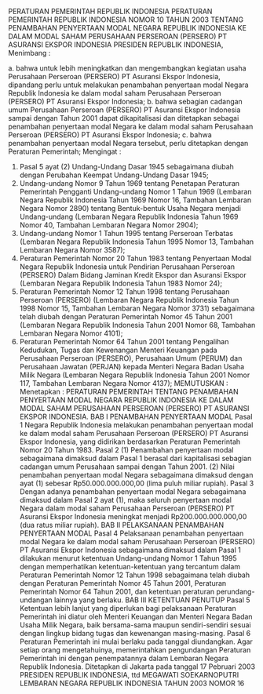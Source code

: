  PERATURAN PEMERINTAH REPUBLIK INDONESIA PERATURAN PEMERINTAH REPUBLIK INDONESIA NOMOR 10 TAHUN 2003 TENTANG PENAMBAHAN PENYERTAAN MODAL NEGARA REPUBLIK INDONESIA KE DALAM MODAL SAHAM PERUSAHAAN PERSEROAN (PERSERO) PT ASURANSI EKSPOR INDONESIA PRESIDEN REPUBLIK INDONESIA,
Menimbang :

a. bahwa untuk lebih meningkatkan dan mengembangkan kegiatan usaha Perusahaan Perseroan (PERSERO) PT Asuransi Ekspor Indonesia, dipandang perlu untuk melakukan penambahan penyertaan modal Negara Republik Indonesia ke dalam modal saham Perusahaan Perseroan (PERSERO) PT Asuransi Ekspor Indonesia;
b. bahwa sebagian cadangan umum Perusahaan Perseroan (PERSERO) PT Asuransi Ekspor Indonesia sampai dengan Tahun 2001 dapat dikapitalisasi dan ditetapkan sebagai penambahan penyertaan modal Negara ke dalam modal saham Perusahaan Perseroan (PERSERO) PT Asuransi Ekspor Indonesia;
c. bahwa penambahan penyertaan modal Negara tersebut, perlu ditetapkan dengan Peraturan Pemerintah;
Mengingat :

1. Pasal 5 ayat (2) Undang-Undang Dasar 1945 sebagaimana diubah dengan Perubahan Keempat Undang-Undang Dasar 1945;
2. Undang-undang Nomor 9 Tahun 1969 tentang Penetapan Peraturan Pemerintah Pengganti Undang-undang Nomor 1 Tahun 1969 (Lembaran Negara Republik Indonesia Tahun 1969 Nomor 16, Tambahan Lembaran Negara Nomor 2890) tentang Bentuk-bentuk Usaha Negara menjadi Undang-undang (Lembaran Negara Republik Indonesia Tahun 1969 Nomor 40, Tambahan Lembaran Negara Nomor 2904);
3. Undang-undang Nomor 1 Tahun 1995 tentang Perseroan Terbatas (Lembaran Negara Republik Indonesia Tahun 1995 Nomor 13, Tambahan Lembaran Negara Nomor 3587);
4. Peraturan Pemerintah Nomor 20 Tahun 1983 tentang Penyertaan Modal Negara Republik Indonesia untuk Pendirian Perusahaan Perseroan (PERSERO) Dalam Bidang Jaminan Kredit Ekspor dan Asuransi Ekspor (Lembaran Negara Republik Indonesia Tahun 1983 Nomor 24);
5. Peraturan Pemerintah Nomor 12 Tahun 1998 tentang Perusahaan Perseroan (PERSERO) (Lembaran Negara Republik Indonesia Tahun 1998 Nomor 15, Tambahan Lembaran Negara Nomor 3731) sebagaimana telah diubah dengan Peraturan Pemerintah Nomor 45 Tahun 2001 (Lembaran Negara Republik Indonesia Tahun 2001 Nomor 68, Tambahan Lembaran Negara Nomor 4101);
6. Peraturan Pemerintah Nomor 64 Tahun 2001 tentang Pengalihan Kedudukan, Tugas dan Kewenangan Menteri Keuangan pada Perusahaan Perseroan (PERSERO), Perusahaan Umum (PERUM) dan Perusahaan Jawatan (PERJAN) kepada Menteri Negara Badan Usaha Milik Negara (Lembaran Negara Republik Indonesia Tahun 2001 Nomor 117, Tambahan Lembaran Negara Nomor 4137);
MEMUTUSKAN :
 Menetapkan : PERATURAN PEMERINTAH TENTANG PENAMBAHAN PENYERTAAN MODAL NEGARA REPUBLIK INDONESIA KE DALAM MODAL SAHAM PERUSAHAAN PERSEROAN (PERSERO) PT ASURANSI EKSPOR INDONESIA.
BAB I PENAMBAHAN PENYERTAAN MODAL
Pasal 1
Negara Republik Indonesia melakukan penambahan penyertaan modal ke dalam modal saham Perusahaan Perseroan (PERSERO) PT Asuransi Ekspor Indonesia, yang didirikan berdasarkan Peraturan Pemerintah Nomor 20 Tahun 1983.
Pasal 2
(1) Penambahan penyertaan modal sebagaimana dimaksud dalam Pasal 1 berasal dari kapitalisasi sebagian cadangan umum Perusahaan sampai dengan Tahun 2001.
(2) Nilai penambahan penyertaan modal Negara sebagaimana dimaksud dengan ayat (1) sebesar Rp50.000.000.000,00 (lima puluh miliar rupiah).
Pasal 3
Dengan adanya penambahan penyertaan modal Negara sebagaimana dimaksud dalam Pasal 2 ayat (1), maka seluruh penyertaan modal Negara dalam modal saham Perusahaan Perseroan (PERSERO) PT Asuransi Ekspor Indonesia meningkat menjadi Rp200.000.000.000,00 (dua ratus miliar rupiah).
BAB II PELAKSANAAN PENAMBAHAN PENYERTAAN MODAL
Pasal 4
Pelaksanaan penambahan penyertaan modal Negara ke dalam modal saham Perusahaan Perseroan (PERSERO) PT Asuransi Ekspor Indonesia sebagaimana dimaksud dalam Pasal 1 dilakukan menurut ketentuan Undang-undang Nomor 1 Tahun 1995 dengan memperhatikan ketentuan-ketentuan yang tercantum dalam Peraturan Pemerintah Nomor 12 Tahun 1998 sebagaimana telah diubah dengan Peraturan Pemerintah Nomor 45 Tahun 2001, Peraturan Pemerintah Nomor 64 Tahun 2001, dan ketentuan peraturan perundang-undangan lainnya yang berlaku.
BAB III KETENTUAN PENUTUP
Pasal 5
Ketentuan lebih lanjut yang diperlukan bagi pelaksanaan Peraturan Pemerintah ini diatur oleh Menteri Keuangan dan Menteri Negara Badan Usaha Milik Negara, baik bersama-sama maupun sendiri-sendiri sesuai dengan lingkup bidang tugas dan kewenangan masing-masing.
Pasal 6
Peraturan Pemerintah ini mulai berlaku pada tanggal diundangkan.
Agar setiap orang mengetahuinya, memerintahkan pengundangan Peraturan Pemerintah ini dengan penempatannya dalam Lembaran Negara Republik Indonesia. Ditetapkan di Jakarta pada tanggal 17 Pebruari 2003 PRESIDEN REPUBLIK INDONESIA, ttd MEGAWATI SOEKARNOPUTRI LEMBARAN NEGARA REPUBLIK INDONESIA TAHUN 2003 NOMOR 16